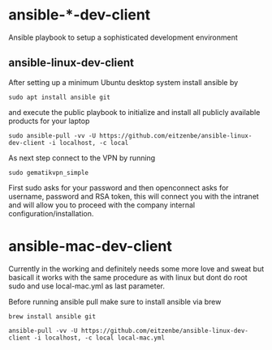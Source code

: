 # ansible-*-dev-client
Ansible playbook to setup a sophisticated development environment


## ansible-linux-dev-client

After setting up a minimum Ubuntu desktop system install ansible by

```shell
sudo apt install ansible git
```

and execute the public playbook to initialize and install all publicly available products for your laptop

```shell
sudo ansible-pull -vv -U https://github.com/eitzenbe/ansible-linux-dev-client -i localhost, -c local
```

As next step connect to the VPN by running 

```shell
sudo gematikvpn_simple
```

First sudo asks for your password and then openconnect asks for username, password and RSA token, this will connect you with the intranet and will allow you to proceed with the company internal configuration/installation.

# ansible-mac-dev-client

Currently in the working and definitely needs some more love and sweat but basicall it works with the same procedure as with linux but dont do root sudo and use local-mac.yml as last parameter.

Before running ansible pull make sure to install ansible via brew

```shell
brew install ansible git
```


```shell
ansible-pull -vv -U https://github.com/eitzenbe/ansible-linux-dev-client -i localhost, -c local local-mac.yml
```

